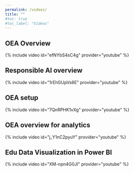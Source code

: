 ```yaml
---
permalink: /videos/
title: ""
#toc: true
#toc_label: "Videos"
---
```


## OEA Overview
{% include video id="efNYbS4sC4g" provider="youtube" %}

## Responsible AI overview
{% include video id="1rEhGUpVs6E" provider="youtube" %}

## OEA setup
{% include video id="7QnRPHK1vXg" provider="youtube" %}

## OEA overview for analytics
{% include video id="j_Y1nC2pyuY" provider="youtube" %}

## Edu Data Visualization in Power BI
{% include video id="XM-npn4G0JI" provider="youtube" %}
